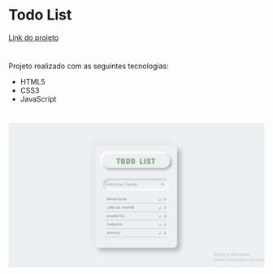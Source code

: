 <h1>Todo List</h1>

<a href="https://todolist-beige-seven.vercel.app/">Link do projeto</a>

#

Projeto realizado com as seguintes tecnologias:
* HTML5
* CSS3
* JavaScript

#
<img src="todo-list.jpeg">

